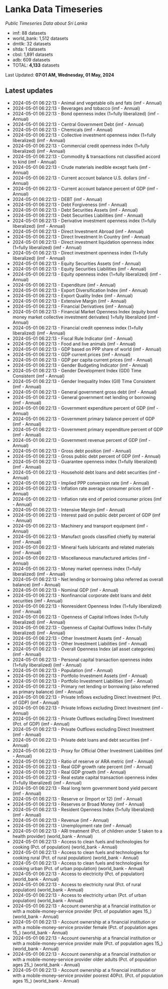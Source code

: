 # Lanka Data Timeseries
*Public Timeseries Data about Sri Lanka*

* imf: 88 datasets
* world_bank: 1,512 datasets
* dmtlk: 32 datasets
* sltda: 1 datasets
* cbsl: 1,891 datasets
* adb: 609 datasets
* TOTAL: **4,133** datasets

Last Updated: **07:01 AM, Wednesday, 01 May, 2024**

## Latest updates

* 2024-05-01 06:22:13 - Animal and vegetable oils and fats (imf - Annual)
* 2024-05-01 06:22:13 - Beverages and tobacco (imf - Annual)
* 2024-05-01 06:22:13 - Bond openness index (1=fully liberalized) (imf - Annual)
* 2024-05-01 06:22:13 - Central Government Debt (imf - Annual)
* 2024-05-01 06:22:13 - Chemicals (imf - Annual)
* 2024-05-01 06:22:13 - Collective investment openness index (1=fully liberalized) (imf - Annual)
* 2024-05-01 06:22:13 - Commercial credit openness index (1=fully liberalized) (imf - Annual)
* 2024-05-01 06:22:13 - Commodity & transactions not classified accord to kind (imf - Annual)
* 2024-05-01 06:22:13 - Crude materials inedible except fuels (imf - Annual)
* 2024-05-01 06:22:13 - Current account balance U.S. dollars (imf - Annual)
* 2024-05-01 06:22:13 - Current account balance percent of GDP (imf - Annual)
* 2024-05-01 06:22:13 - DEBT (imf - Annual)
* 2024-05-01 06:22:13 - Debt Forgiveness (imf - Annual)
* 2024-05-01 06:22:13 - Debt Securities Assets (imf - Annual)
* 2024-05-01 06:22:13 - Debt Securities Liabilities (imf - Annual)
* 2024-05-01 06:22:13 - Derivative investment openness index (1=fully liberalized) (imf - Annual)
* 2024-05-01 06:22:13 - Direct Investment Abroad (imf - Annual)
* 2024-05-01 06:22:13 - Direct Investment In Country (imf - Annual)
* 2024-05-01 06:22:13 - Direct investment liquidation openness index (1=fully liberalized) (imf - Annual)
* 2024-05-01 06:22:13 - Direct investment openness index (1=fully liberalized) (imf - Annual)
* 2024-05-01 06:22:13 - Equity Securities Assets (imf - Annual)
* 2024-05-01 06:22:13 - Equity Securities Liabilities (imf - Annual)
* 2024-05-01 06:22:13 - Equity openness index (1=fully liberalized) (imf - Annual)
* 2024-05-01 06:22:13 - Expenditure (imf - Annual)
* 2024-05-01 06:22:13 - Export Diversification Index (imf - Annual)
* 2024-05-01 06:22:13 - Export Quality Index (imf - Annual)
* 2024-05-01 06:22:13 - Extensive Margin (imf - Annual)
* 2024-05-01 06:22:13 - Financial Derivatives (imf - Annual)
* 2024-05-01 06:22:13 - Financial Market Openness Index (equity bond money market collective investment derivates) 1=fully liberalized (imf - Annual)
* 2024-05-01 06:22:13 - Financial credit openness index (1=fully liberalized) (imf - Annual)
* 2024-05-01 06:22:13 - Fiscal Rule Indicator (imf - Annual)
* 2024-05-01 06:22:13 - Food and live animals (imf - Annual)
* 2024-05-01 06:22:13 - GDP based on PPP share of world (imf - Annual)
* 2024-05-01 06:22:13 - GDP current prices (imf - Annual)
* 2024-05-01 06:22:13 - GDP per capita current prices (imf - Annual)
* 2024-05-01 06:22:13 - Gender Budgeting Indicator (imf - Annual)
* 2024-05-01 06:22:13 - Gender Development Index (GDI) Time Consistent (imf - Annual)
* 2024-05-01 06:22:13 - Gender Inequality Index (GII) Time Consistent (imf - Annual)
* 2024-05-01 06:22:13 - General government gross debt (imf - Annual)
* 2024-05-01 06:22:13 - General government net lending or borrowing (imf - Annual)
* 2024-05-01 06:22:13 - Government expenditure percent of GDP (imf - Annual)
* 2024-05-01 06:22:13 - Government primary balance percent of GDP (imf - Annual)
* 2024-05-01 06:22:13 - Government primary expenditure percent of GDP (imf - Annual)
* 2024-05-01 06:22:13 - Government revenue percent of GDP (imf - Annual)
* 2024-05-01 06:22:13 - Gross debt position (imf - Annual)
* 2024-05-01 06:22:13 - Gross public debt percent of GDP (imf - Annual)
* 2024-05-01 06:22:13 - Guarantee openness index (1=fully liberalized) (imf - Annual)
* 2024-05-01 06:22:13 - Household debt loans and debt securities (imf - Annual)
* 2024-05-01 06:22:13 - Implied PPP conversion rate (imf - Annual)
* 2024-05-01 06:22:13 - Inflation rate average consumer prices (imf - Annual)
* 2024-05-01 06:22:13 - Inflation rate end of period consumer prices (imf - Annual)
* 2024-05-01 06:22:13 - Intensive Margin (imf - Annual)
* 2024-05-01 06:22:13 - Interest paid on public debt percent of GDP (imf - Annual)
* 2024-05-01 06:22:13 - Machinery and transport equipment (imf - Annual)
* 2024-05-01 06:22:13 - Manufact goods classified chiefly by material (imf - Annual)
* 2024-05-01 06:22:13 - Mineral fuels lubricants and related materials (imf - Annual)
* 2024-05-01 06:22:13 - Miscellaneous manufactured articles (imf - Annual)
* 2024-05-01 06:22:13 - Money market openness index (1=fully liberalized) (imf - Annual)
* 2024-05-01 06:22:13 - Net lending or borrowing (also referred as overall balance) (imf - Annual)
* 2024-05-01 06:22:13 - Nominal GDP (imf - Annual)
* 2024-05-01 06:22:13 - Nonfinancial corporate debt loans and debt securities (imf - Annual)
* 2024-05-01 06:22:13 - Nonresident Openness Index (1=fully liberalized) (imf - Annual)
* 2024-05-01 06:22:13 - Openness of Capital Inflows Index (1=fully liberalized) (imf - Annual)
* 2024-05-01 06:22:13 - Openness of Capital Outflows Index (1=fully liberalized) (imf - Annual)
* 2024-05-01 06:22:13 - Other Investment Assets (imf - Annual)
* 2024-05-01 06:22:13 - Other Investment Liabilities (imf - Annual)
* 2024-05-01 06:22:13 - Overall Openness Index (all asset categories) (imf - Annual)
* 2024-05-01 06:22:13 - Personal capital transaction openness index (1=fully liberalized) (imf - Annual)
* 2024-05-01 06:22:13 - Population (imf - Annual)
* 2024-05-01 06:22:13 - Portfolio Investment Assets (imf - Annual)
* 2024-05-01 06:22:13 - Portfolio Investment Liabilities (imf - Annual)
* 2024-05-01 06:22:13 - Primary net lending or borrowing (also referred as primary balance) (imf - Annual)
* 2024-05-01 06:22:13 - Private Inflows excluding Direct Investment (Pct. of GDP) (imf - Annual)
* 2024-05-01 06:22:13 - Private Inflows excluding Direct Investment (imf - Annual)
* 2024-05-01 06:22:13 - Private Outflows excluding Direct Investment (Pct. of GDP) (imf - Annual)
* 2024-05-01 06:22:13 - Private Outflows excluding Direct Investment (imf - Annual)
* 2024-05-01 06:22:13 - Private debt loans and debt securities (imf - Annual)
* 2024-05-01 06:22:13 - Proxy for Official Other Investment Liabilities (imf - Annual)
* 2024-05-01 06:22:13 - Ratio of reserve or ARA metric (imf - Annual)
* 2024-05-01 06:22:13 - Real GDP growth rate percent (imf - Annual)
* 2024-05-01 06:22:13 - Real GDP growth (imf - Annual)
* 2024-05-01 06:22:13 - Real estate capital transaction openness index (1=fully liberalized) (imf - Annual)
* 2024-05-01 06:22:13 - Real long term government bond yield percent (imf - Annual)
* 2024-05-01 06:22:13 - Reserve or (Import or 12) (imf - Annual)
* 2024-05-01 06:22:13 - Reserves or Broad Money (imf - Annual)
* 2024-05-01 06:22:13 - Resident Openness Index (1=fully liberalized) (imf - Annual)
* 2024-05-01 06:22:13 - Revenue (imf - Annual)
* 2024-05-01 06:22:13 - Unemployment rate (imf - Annual)
* 2024-05-01 06:22:13 - ARI treatment (Pct. of children under 5 taken to a health provider) (world_bank - Annual)
* 2024-05-01 06:22:13 - Access to clean fuels and technologies for cooking (Pct. of population) (world_bank - Annual)
* 2024-05-01 06:22:13 - Access to clean fuels and technologies for cooking rural (Pct. of rural population) (world_bank - Annual)
* 2024-05-01 06:22:13 - Access to clean fuels and technologies for cooking urban (Pct. of urban population) (world_bank - Annual)
* 2024-05-01 06:22:13 - Access to electricity (Pct. of population) (world_bank - Annual)
* 2024-05-01 06:22:13 - Access to electricity rural (Pct. of rural population) (world_bank - Annual)
* 2024-05-01 06:22:13 - Access to electricity urban (Pct. of urban population) (world_bank - Annual)
* 2024-05-01 06:22:13 - Account ownership at a financial institution or with a mobile-money-service provider (Pct. of population ages 15_) (world_bank - Annual)
* 2024-05-01 06:22:13 - Account ownership at a financial institution or with a mobile-money-service provider female (Pct. of population ages 15_) (world_bank - Annual)
* 2024-05-01 06:22:13 - Account ownership at a financial institution or with a mobile-money-service provider male (Pct. of population ages 15_) (world_bank - Annual)
* 2024-05-01 06:22:13 - Account ownership at a financial institution or with a mobile-money-service provider older adults (Pct. of population ages 25_) (world_bank - Annual)
* 2024-05-01 06:22:13 - Account ownership at a financial institution or with a mobile-money-service provider poorest 40Pct. (Pct. of population ages 15_) (world_bank - Annual)